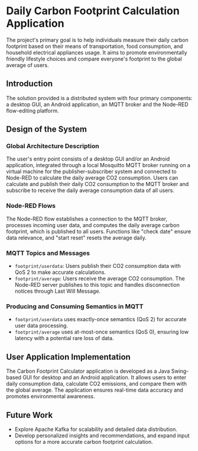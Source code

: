 # Daily Carbon Footprint Calculation Application
The project's primary goal is to help individuals measure their daily carbon footprint based on their means of transportation, food consumption, and household electrical appliances usage. It aims to promote environmentally friendly lifestyle choices and compare everyone's footprint to the global average of users.

## Introduction
The solution provided is a distributed system with four primary components: a desktop GUI, an Android application, an MQTT broker and the Node-RED flow-editing platform.

## Design of the System

### Global Architecture Description
The user's entry point consists of a desktop GUI and/or an Android application, integrated through a local Mosquitto MQTT broker running on a virtual machine for the publisher-subscriber system and connected to Node-RED to calculate the daily average CO2 consumption. Users can calculate and publish their daily CO2 consumption to the MQTT broker and subscribe to receive the daily average consumption data of all users.

### Node-RED Flows
The Node-RED flow establishes a connection to the MQTT broker, processes incoming user data, and computes the daily average carbon footprint, which is published to all users. Functions like "check date" ensure data relevance, and "start reset" resets the average daily.

### MQTT Topics and Messages
- `footprint/userdata`: Users publish their CO2 consumption data with QoS 2 to make accurate calculations.
- `footprint/average`: Users receive the average CO2 consumption. The Node-RED server publishes to this topic and handles disconnection notices through Last Will Message.

### Producing and Consuming Semantics in MQTT
- `footprint/userdata` uses exactly-once semantics (QoS 2) for accurate user data processing.
- `footprint/average` uses at-most-once semantics (QoS 0), ensuring low latency with a potential rare loss of data.

## User Application Implementation
The Carbon Footprint Calculator application is developed as a Java Swing-based GUI for desktop and an Android application. It allows users to enter daily consumption data, calculate CO2 emissions, and compare them with the global average. The application ensures real-time data accuracy and promotes environmental awareness.

## Future Work
- Explore Apache Kafka for scalability and detailed data distribution.
- Develop personalized insights and recommendations, and expand input options for a more accurate carbon footprint calculation.

